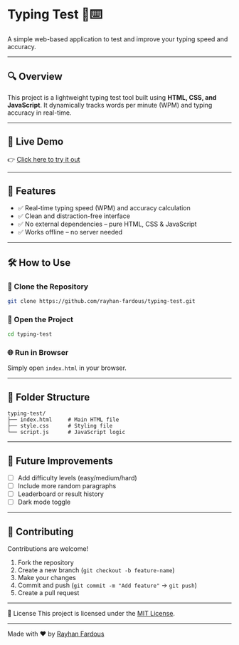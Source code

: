 
# Typing Test 🧠⌨️

A simple web-based application to test and improve your typing speed and accuracy.

---

## 🔍 Overview
This project is a lightweight typing test tool built using **HTML, CSS, and JavaScript**. It dynamically tracks words per minute (WPM) and typing accuracy in real-time.

---

## 🔗 Live Demo

👉 [Click here to try it out](https://rayhan-fardous.github.io/typing-test/)

---

## 📌 Features

- ✅ Real-time typing speed (WPM) and accuracy calculation  
- ✅ Clean and distraction-free interface  
- ✅ No external dependencies – pure HTML, CSS & JavaScript  
- ✅ Works offline – no server needed

---

## 🛠️ How to Use

### 🧾 Clone the Repository

```bash
git clone https://github.com/rayhan-fardous/typing-test.git
```

### 📂 Open the Project

```bash
cd typing-test
```

### 🌐 Run in Browser

Simply open `index.html` in your browser.

---

## 📁 Folder Structure

```
typing-test/
├── index.html     # Main HTML file
├── style.css      # Styling file
└── script.js      # JavaScript logic
```

---

## 🚧 Future Improvements

- [ ] Add difficulty levels (easy/medium/hard)  
- [ ] Include more random paragraphs  
- [ ] Leaderboard or result history  
- [ ] Dark mode toggle  
 
---

## 🤝 Contributing

Contributions are welcome!

1. Fork the repository  
2. Create a new branch (`git checkout -b feature-name`)  
3. Make your changes  
4. Commit and push (`git commit -m "Add feature"` → `git push`)  
5. Create a pull request

---

🪪 License
This project is licensed under the [MIT License](https://github.com/rayhan-fardous/typing-test/LICENSE).

---

Made with ❤️ by [Rayhan Fardous](https://github.com/rayhan-fardous)